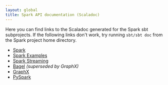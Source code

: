 ```yaml
---
layout: global
title: Spark API documentation (Scaladoc)
---
```


Here you can find links to the Scaladoc generated for the Spark sbt subprojects.  If the following links don't work, try running `sbt/sbt doc` from the Spark project home directory.

- [Spark](api/core/index.html)
- [Spark Examples](api/examples/index.html)
- [Spark Streaming](api/streaming/index.html)
- [Bagel](api/bagel/index.html) *(superseded by GraphX)*
- [GraphX](api/graphx/index.html)
- [PySpark](api/pyspark/index.html)
